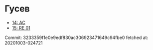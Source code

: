 # Гусев
- [14: AC](14.md)
- [15: RE 01](15.md)

Commit: 3233359f1e0e9edf830ac306923471649c94fbe0
 fetched at: 20201003-024721
